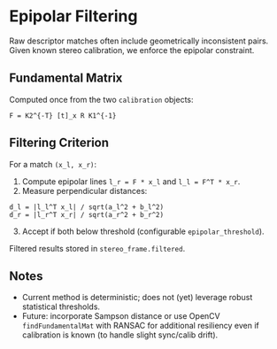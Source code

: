 # Epipolar Filtering

Raw descriptor matches often include geometrically inconsistent pairs. Given known stereo calibration, we enforce the
epipolar constraint.

## Fundamental Matrix

Computed once from the two `calibration` objects:

```
F = K2^{-T} [t]_x R K1^{-1}
```

## Filtering Criterion

For a match `(x_l, x_r)`:

1. Compute epipolar lines `l_r = F * x_l` and `l_l = F^T * x_r`.
2. Measure perpendicular distances:

```
d_l = |l_l^T x_l| / sqrt(a_l^2 + b_l^2)
d_r = |l_r^T x_r| / sqrt(a_r^2 + b_r^2)
```

3. Accept if both below threshold (configurable `epipolar_threshold`).

Filtered results stored in `stereo_frame.filtered`.

## Notes

- Current method is deterministic; does not (yet) leverage robust statistical thresholds.
- Future: incorporate Sampson distance or use OpenCV `findFundamentalMat` with RANSAC for additional resiliency even if
  calibration is known (to handle slight sync/calib drift).
